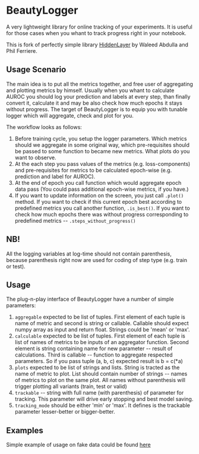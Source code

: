 # BeautyLogger

A very lightweight library for online tracking of your experiments. It is useful for those cases when you whant to track progress right in your notebook.

This is fork of perfectly simple library [HiddenLayer](https://github.com/waleedka/hiddenlayer) by Waleed Abdulla and Phil Ferriere.

## Usage Scenario
The main idea is to put all the metrics together, and free user of aggregating and plotting metrics by himself.
Usually when you whant to calculate AUROC you should log your prediction and labels at every step, than finally convert it, calculate it and may be also check how much epochs it stays without progress.
The target of BeautyLogger is to equip you with tunable logger which will aggregate, check and plot for you.

The workflow looks as follows:
1. Before training cycle, you setup the logger parameters. 
Which metrics should we aggregate in some original way, which pre-requisites should be passed to some function to became new metrics. 
What plots do you want to observe.
1. At the each step you pass values of the metrics (e.g. loss-components) and pre-requisites for metrics to be calculated epoch-wise (e.g. prediction and label for AUROC).
1. At the end of epoch you call function which would aggregate epoch data pass (You could pass additional epoch-wise metrics, if you have.)
1. If you want to update information on the screen, you just call `.plot()` method.
If you want to check if this current epoch best according to predefined metrics you call another function, `.is_best()`.
If you want to check how much epochs there was without progress corresponding to predefined metrics -- `.steps_without_progress()`

## NB!
All the logging variables at log-time should not contain parenthesis, because parenthesis right now are used for coding of step type (e.g. train or test).

## Usage
The plug-n-play interface of BeautyLogger have a number of simple parameters:
1. `aggregable` expected to be list of tuples. First element of each tuple is name of metric and second is string or callable. Callable should expect numpy array as input and return float. Strings could be 'mean' or 'max'. 
1. `calculable` expected to be list of tuples. First element of each tuple is list of names of metrics to be inputs of an aggregator function. Second element is string containing name for new parameter -- result of calculations. Third is callable -- function to aggregate respected parameters. So if you pass tuple (a, b, c) expected result is b = c(\*a)
1. `plots` expected to be list of strings and lists. String is tracted as the name of metric to plot. List should contain number of strings -- names of metrics to plot on the same plot. All names without parenthesis will trigger plotting all variants (train, test or valid)
1. `trackable` -- string with full name (with parenthesis) of parameter for tracking. This parameter will drive early stopping and best model saving.
1. `tracking_mode` should be either 'min' or 'max'. It defines is the trackable parameter lesser-better or bigger-better.

## Examples
Simple example of usage on fake data could be found [here](demos/fake.ipynb) 

